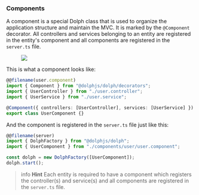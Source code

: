 ### Components

A component is a special Dolph class that is used to organize the application structure and maintain the MVC. It is marked by the `@Component` decorator. All controllers and services belonging to an entity are registered in the entity's component and all components are registered in the `server.ts` file.

<figure><img src="/assets/images/component.png"/></figure>

This is what a component looks like:

```typescript
@@filename(user.component)
import { Component } from "@dolphjs/dolph/decorators";
import { UserController } from "./user.controller";
import { UserService } from "./user.service";

@Component({ controllers: [UserController], services: [UserService] })
export class UserComponent {}
```

And the component is registered in the `server.ts` file just like this:

```typescript
@@filename(server)
import { DolphFactory } from "@dolphjs/dolph";
import { UserComponent } from "./components/user/user.component";

const dolph = new DolphFactory([UserComponent]);
dolph.start();
```

> info **Hint** Each entity is required to have a component which registers the controller(s) and service(s) and all components are registered in the `server.ts` file.